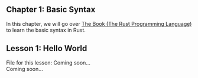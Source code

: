 ## Chapter 1: Basic Syntax
In this chapter, we will go over <a href="https://doc.rust-lang.org/book/title-page.html">The Book (The Rust Programming Language)</a> to learn the basic syntax in Rust.

## Lesson 1: Hello World
File for this lesson: Coming soon...<br>
Coming soon...